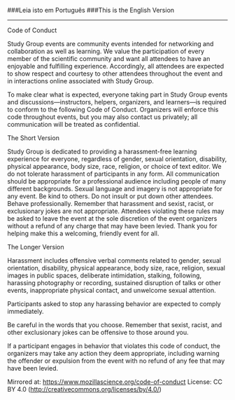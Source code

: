 ###Leia isto em Português
###This is the English Version


________________
Code of Conduct

Study Group events are community events intended for networking and collaboration as well as learning. We value the participation of every member of the scientific community and want all attendees to have an enjoyable and fulfilling experience. Accordingly, all attendees are expected to show respect and courtesy to other attendees throughout the event and in interactions online associated with Study Group.

To make clear what is expected, everyone taking part in Study Group events and discussions—instructors, helpers, organizers, and learners—is required to conform to the following Code of Conduct. Organizers will enforce this code throughout events, but you may also contact us privately; all communication will be treated as confidential.

The Short Version

Study Group is dedicated to providing a harassment-free learning experience for everyone, regardless of gender, sexual orientation, disability, physical appearance, body size, race, religion, or choice of text editor. We do not tolerate harassment of participants in any form.
All communication should be appropriate for a professional audience including people of many different backgrounds. Sexual language and imagery is not appropriate for any event.
Be kind to others. Do not insult or put down other attendees.
Behave professionally. Remember that harassment and sexist, racist, or exclusionary jokes are not appropriate.
Attendees violating these rules may be asked to leave the event at the sole discretion of the event organizers without a refund of any charge that may have been levied.
Thank you for helping make this a welcoming, friendly event for all.

The Longer Version

Harassment includes offensive verbal comments related to gender, sexual orientation, disability, physical appearance, body size, race, religion, sexual images in public spaces, deliberate intimidation, stalking, following, harassing photography or recording, sustained disruption of talks or other events, inappropriate physical contact, and unwelcome sexual attention.

Participants asked to stop any harassing behavior are expected to comply immediately.

Be careful in the words that you choose. Remember that sexist, racist, and other exclusionary jokes can be offensive to those around you.

If a participant engages in behavior that violates this code of conduct, the organizers may take any action they deem appropriate, including warning the offender or expulsion from the event with no refund of any fee that may have been levied.

Mirrored at: https://www.mozillascience.org/code-of-conduct License: CC BY 4.0 (http://creativecommons.org/licenses/by/4.0/)
